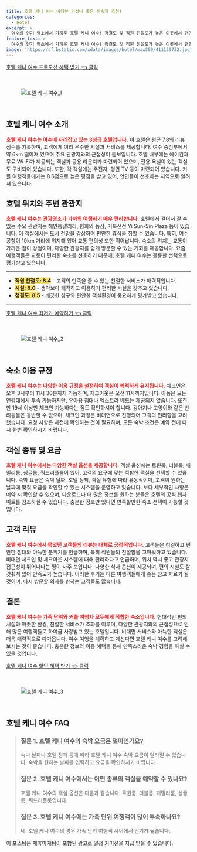 ```yaml
---
title: 호텔 케니 여수 바다뷰 가성비 좋은 투숙지 추천!
categories:
  - Hotel
excerpt: >
  여수의 인기 명소에서 가까운 호텔 케니 여수! 청결도 및 직원 친절도가 높은 이곳에서 편안한 숙박을 경험하세요. 비대면 체크인으로 안전하고 편리한 여행을 시작해보세요!
feature_text: >
  여수의 인기 명소에서 가까운 호텔 케니 여수! 청결도 및 직원 친절도가 높은 이곳에서 편안한 숙박을 경험하세요. 비대면 체크인으로 안전하고 편리한 여행을 시작해보세요!
image: 'https://cf.bstatic.com/xdata/images/hotel/max500/411159732.jpg?k=af200bd501cf32371be9845eee4fc1c20a3ec9be87ac9ce914ef407a6a786879&o=&hp=1'
---
```


<p><a class="modoo-button" href="https://tinyurl.com/2c9r6ugg" rel="nofollow noopener">호텔 케니 여수 프로모션 혜택 받기 👈 클릭</a></p><br/>
<figure class="image"><img alt="호텔 케니 여수_1" src="https://cf.bstatic.com/xdata/images/hotel/max1024x768/411159712.jpg?k=bdecf9582edd028c3de856691dd7983e15d7a93666a07620f619a07818d281be&amp;o=&amp;hp=1"/></figure><br/>

<h2 id="호텔_케니_여수_소개">호텔 케니 여수 소개</h2>
<p><b><span style="color: #ee2323;">호텔 케니 여수는 여수에 자리잡고 있는 3성급 호텔입니다.</span></b> 이 호텔은 평균 7.8의 리뷰 점수를 기록하며, 고객에게 여러 우수한 시설과 서비스를 제공합니다. 여수 중심부에서 약 6km 떨어져 있으며 주요 관광지와의 근접성이 돋보입니다. 호텔 내부에는 에어컨과 무료 Wi-Fi가 제공되는 객실과 공용 라운지가 마련되어 있으며, 전용 욕실이 있는 객실도 구비되어 있습니다. 또한, 각 객실에는 주전자, 평면 TV 등이 마련되어 있습니다. 커플 여행객들에게는 8.6점으로 높은 평점을 받고 있어, 연인들이 선호하는 지역으로 알려져 있습니다.</p>
<h2 id="호텔_위치와_주변_관광지">호텔 위치와 주변 관광지</h2>
<p><b><span style="color: #ee2323;">호텔 케니 여수는 관광명소가 가까워 여행하기 매우 편리합니다.</span></b> 호텔에서 걸어서 갈 수 있는 주요 관광지는 해안통갤러리, 평화의 동상, 거북선선 Yi Sun-Sin Plaza 등이 있습니다. 이 객실에서는 도시 전망을 감상하며 편안한 휴식을 취할 수 있습니다. 특히, 여수공항이 19km 거리에 위치해 있어 교통 편의성 또한 뛰어납니다. 숙소의 위치는 교통이 가까운 점이 강점이며, 다양한 관광지를 쉽게 방문할 수 있는 기회를 제공합니다. 요즘 여행객들은 교통이 편리한 숙소를 선호하기 때문에, 호텔 케니 여수는 훌륭한 선택으로 평가받고 있습니다.</p>
<hr/>
<ul>
<li><b><span style="background-color: #ffe066;">직원 친절도: 8.4</span></b> - 고객의 만족을 줄 수 있는 친절한 서비스가 매력적입니다.</li>
<li><b><span style="background-color: #ffe066;">시설: 8.0</span></b> - 생각보다 쾌적하고 이용하기 편리한 시설을 갖추고 있습니다.</li>
<li><b><span style="background-color: #ffe066;">청결도: 8.5</span></b> - 깨끗한 침구와 편안한 객실환경이 중요하게 평가받고 있습니다.</li>
</ul>
<hr/>
<p><a class="modoo-button" href="https://tinyurl.com/2c9r6ugg" rel="nofollow noopener">호텔 케니 여수 최저가 예약하기 👈 클릭</a></p><br/>
<figure class="image"><img alt="호텔 케니 여수_2" src="https://cf.bstatic.com/xdata/images/hotel/max500/411159732.jpg?k=af200bd501cf32371be9845eee4fc1c20a3ec9be87ac9ce914ef407a6a786879&amp;o=&amp;hp=1"/></figure><br/>
<h2 id="숙소_이용_규정">숙소 이용 규정</h2>
<p><b><span style="color: #ee2323;">호텔 케니 여수는 다양한 이용 규정을 설정하여 객실이 쾌적하게 유지됩니다.</span></b> 체크인은 오후 3시부터 11시 30분까지 가능하며, 체크아웃은 오전 11시까지입니다. 아동은 모든 연령대에서 투숙 가능하지만, 유아용 침대나 엑스트라 베드는 제공되지 않습니다. 또한, 만 19세 이상만 체크인 가능하다는 점도 확인하셔야 합니다. 강아지나 고양이와 같은 반려동물은 동반할 수 없으며, 체크인 과정은 비대면으로 진행되어 고객의 편리함을 고려했습니다. 요청 사항은 사전에 확인하는 것이 필요하며, 모든 숙박 조건은 예약 전에 다시 한번 확인하시기 바랍니다.</p>
<h2 id="객실_종류_및_요금">객실 종류 및 요금</h2>
<p><b><span style="color: #ee2323;">호텔 케니 여수에서는 다양한 객실 옵션을 제공합니다.</span></b> 객실 옵션에는 트윈룸, 더블룸, 패밀리룸, 싱글룸, 쿼드러플룸이 있어, 고객의 요구에 맞는 적합한 객실을 선택할 수 있습니다. 숙박 요금은 숙박 날짜, 호텔 정책, 객실 유형에 따라 유동적이며, 고객이 원하는 날짜에 맞춰 요금을 확인할 수 있는 시스템을 운영하고 있습니다. 보다 세부적인 사항은 예약 시 확인할 수 있으며, 다운로드나 더 많은 정보를 원하는 분들은 호텔의 공식 웹사이트를 참조하실 수 있습니다. 충분한 정보만 있다면 만족할만한 숙소 선택이 가능할 것입니다.</p>
<h2 id="고객_리뷰">고객 리뷰</h2>
<p><b><span style="color: #ee2323;">호텔 케니 여수에서 묵었던 고객들의 리뷰는 대체로 긍정적입니다.</span></b> 고객들은 청결하고 편안한 침대와 아늑한 분위기를 언급하며, 특히 직원들의 친절함을 고마워하고 있습니다. 비대면 체크인 및 체크아웃 시스템에 대해 편리하다고 언급하며, 위치 역시 좋고 관광지 접근성이 뛰어나다는 평이 자주 보입니다. 다양한 식사 옵션이 제공되며, 편의 시설도 잘 갖춰져 있어 만족도가 높습니다. 이러한 후기는 다른 여행객들에게 좋은 참고 자료가 될 것이며, 다시 방문할 의사를 밝히는 고객들도 많습니다.</p>
<h2 id="결론">결론</h2>
<p><b><span style="color: #ee2323;">호텔 케니 여수는 가족 단위와 커플 여행자 모두에게 적합한 숙소입니다.</span></b> 현대적인 편의 시설과 깨끗한 환경, 친절한 서비스가 조화를 이루며, 다양한 관광지와의 근접성으로 인해 많은 여행객들로 하여금 사랑받고 있는 호텔입니다. 비대면 서비스와 아늑한 객실은 더욱 매력적으로 다가옵니다. 여수 여행을 계획하고 계신다면 호텔 케니 여수를 고려해보시는 것이 좋습니다. 충분한 정보와 이용 혜택을 통해 만족스러운 숙박 경험을 하실 수 있을 것입니다.</p>

<p><a class="modoo-button" href="https://tinyurl.com/2c9r6ugg" rel="nofollow noopener">호텔 케니 여수 할인 혜택 받기 👈 클릭</a></p><br>

<figure class="image"><img src="https://cf.bstatic.com/xdata/images/hotel/max500/411160701.jpg?k=641cc5bd12cc0ecdd636ceabde01334438ffbf88e2b4f8bc1e2a9b0989c78ecb&o=&hp=1" alt="호텔 케니 여수_3"></figure><br>
<h2 id="호텔 케니 여수_FAQ">호텔 케니 여수 FAQ</h2>
<div itemscope="" itemtype="https://schema.org/FAQPage"> 
<blockquote> 
<div itemscope="" itemprop="mainEntity" itemtype="https://schema.org/Question"> 
<h3 id="질문_1" itemprop="name">질문 1. 호텔 케니 여수의 숙박 요금은 얼마인가요?</h3> 
<div itemscope="" itemprop="acceptedAnswer" itemtype="https://schema.org/Answer"> 
<span itemprop="text"> 
<p>숙박 날짜나 호텔 정책 등에 따라 호텔 케니 여수 숙박 요금이 달라질 수 있습니다. 숙박을 원하는 날짜를 입력하고 요금을 확인하시기 바랍니다.</p> 
</span> 
</div> 
</div> 
<div itemscope="" itemprop="mainEntity" itemtype="https://schema.org/Question"> 
<h3 id="질문_2" itemprop="name">질문 2. 호텔 케니 여수에서는 어떤 종류의 객실을 예약할 수 있나요?</h3> 
<div itemscope="" itemprop="acceptedAnswer" itemtype="https://schema.org/Answer"> 
<span itemprop="text"> 
<p>호텔 케니 여수의 객실 옵션은 다음과 같습니다: 트윈룸, 더블룸, 패밀리룸, 싱글룸, 쿼드러플룸입니다.</p> 
</span> 
</div> 
</div> 
<div itemscope="" itemprop="mainEntity" itemtype="https://schema.org/Question"> 
<h3 id="질문_3" itemprop="name">질문 3. 호텔 케니 여수에는 가족 단위 여행객이 많이 투숙하나요?</h3> 
<div itemscope="" itemprop="acceptedAnswer" itemtype="https://schema.org/Answer"> 
<span itemprop="text"> 
<p>네, 호텔 케니 여수의 경우 가족 단위 여행객 사이에서 인기가 높습니다.</p> 
</span> 
</div> 
</div> 
</blockquote> 
</div><p>이 포스팅은 제휴마케팅이 포함된 광고로 일정 커미션을 지급 받을 수 있습니다.</p>

